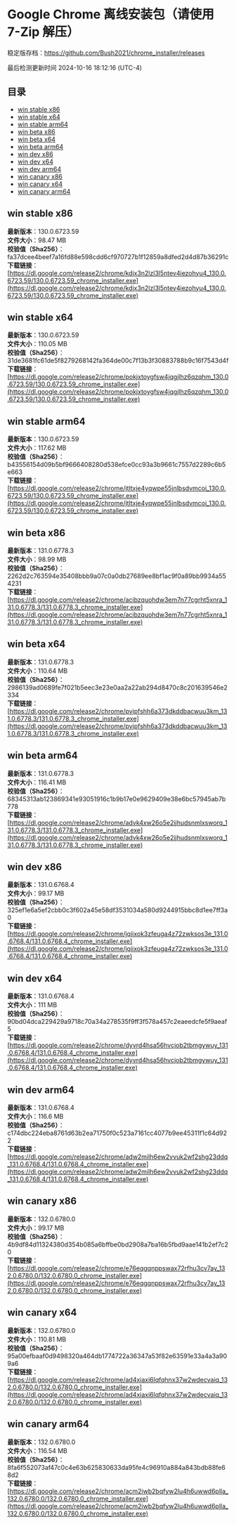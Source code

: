# Google Chrome 离线安装包（请使用 7-Zip 解压）
稳定版存档：<https://github.com/Bush2021/chrome_installer/releases>

最后检测更新时间
2024-10-16 18:12:16 (UTC-4)

## 目录
* [win stable x86](https://github.com/Bush2021/chrome_installer?tab=readme-ov-file#win-stable-x86)
* [win stable x64](https://github.com/Bush2021/chrome_installer?tab=readme-ov-file#win-stable-x64)
* [win stable arm64](https://github.com/Bush2021/chrome_installer?tab=readme-ov-file#win-stable-arm64)
* [win beta x86](https://github.com/Bush2021/chrome_installer?tab=readme-ov-file#win-beta-x86)
* [win beta x64](https://github.com/Bush2021/chrome_installer?tab=readme-ov-file#win-beta-x64)
* [win beta arm64](https://github.com/Bush2021/chrome_installer?tab=readme-ov-file#win-beta-arm64)
* [win dev x86](https://github.com/Bush2021/chrome_installer?tab=readme-ov-file#win-dev-x86)
* [win dev x64](https://github.com/Bush2021/chrome_installer?tab=readme-ov-file#win-dev-x64)
* [win dev arm64](https://github.com/Bush2021/chrome_installer?tab=readme-ov-file#win-dev-arm64)
* [win canary x86](https://github.com/Bush2021/chrome_installer?tab=readme-ov-file#win-canary-x86)
* [win canary x64](https://github.com/Bush2021/chrome_installer?tab=readme-ov-file#win-canary-x64)
* [win canary arm64](https://github.com/Bush2021/chrome_installer?tab=readme-ov-file#win-canary-arm64)

## win stable x86
**最新版本**：130.0.6723.59  
**文件大小**：98.47 MB  
**校验值（Sha256）**：fa37dcee4beef7a16fd88e598cdd6cf970727b1f12859a8dfed2d4d87b36291c  
**下载链接**：[https://dl.google.com/release2/chrome/kdjx3n2lzl3l5ntev4iezohyu4_130.0.6723.59/130.0.6723.59_chrome_installer.exe](https://dl.google.com/release2/chrome/kdjx3n2lzl3l5ntev4iezohyu4_130.0.6723.59/130.0.6723.59_chrome_installer.exe)  

## win stable x64
**最新版本**：130.0.6723.59  
**文件大小**：110.05 MB  
**校验值（Sha256）**：31de3681fc61de5f8279268142fa364de00c7f13b3f30883788b9c16f7543d4f  
**下载链接**：[https://dl.google.com/release2/chrome/pokjxtoygfsw4jqgjlhz6qzqhm_130.0.6723.59/130.0.6723.59_chrome_installer.exe](https://dl.google.com/release2/chrome/pokjxtoygfsw4jqgjlhz6qzqhm_130.0.6723.59/130.0.6723.59_chrome_installer.exe)  

## win stable arm64
**最新版本**：130.0.6723.59  
**文件大小**：117.62 MB  
**校验值（Sha256）**：b43556154d09b5bf9666408280d538efce0cc93a3b9661c7557d2289c6b5e663  
**下载链接**：[https://dl.google.com/release2/chrome/jtltxje4yqwpe55jnlbsdvmcoi_130.0.6723.59/130.0.6723.59_chrome_installer.exe](https://dl.google.com/release2/chrome/jtltxje4yqwpe55jnlbsdvmcoi_130.0.6723.59/130.0.6723.59_chrome_installer.exe)  

## win beta x86
**最新版本**：131.0.6778.3  
**文件大小**：98.99 MB  
**校验值（Sha256）**：2262d2c763594e35408bbb9a07c0a0db27689ee8bf1ac9f0a89bb9934a554231  
**下载链接**：[https://dl.google.com/release2/chrome/acibzquohdw3em7n77cgrht5xnra_131.0.6778.3/131.0.6778.3_chrome_installer.exe](https://dl.google.com/release2/chrome/acibzquohdw3em7n77cgrht5xnra_131.0.6778.3/131.0.6778.3_chrome_installer.exe)  

## win beta x64
**最新版本**：131.0.6778.3  
**文件大小**：110.64 MB  
**校验值（Sha256）**：2986139ad0689fe7f021b5eec3e23e0aa2a22ab294d8470c8c201639546e2334  
**下载链接**：[https://dl.google.com/release2/chrome/pvjpfshh6a373dkddbacwuu3km_131.0.6778.3/131.0.6778.3_chrome_installer.exe](https://dl.google.com/release2/chrome/pvjpfshh6a373dkddbacwuu3km_131.0.6778.3/131.0.6778.3_chrome_installer.exe)  

## win beta arm64
**最新版本**：131.0.6778.3  
**文件大小**：116.41 MB  
**校验值（Sha256）**：68345313ab123869341e93051916c1b9b17e0e9629409e38e6bc57945ab7b778  
**下载链接**：[https://dl.google.com/release2/chrome/advk4xw26o5e2ijhudsnmlxsworq_131.0.6778.3/131.0.6778.3_chrome_installer.exe](https://dl.google.com/release2/chrome/advk4xw26o5e2ijhudsnmlxsworq_131.0.6778.3/131.0.6778.3_chrome_installer.exe)  

## win dev x86
**最新版本**：131.0.6768.4  
**文件大小**：99.17 MB  
**校验值（Sha256）**：325ef1e6a5ef2cbb0c3f602a45e58df3531034a580d9244915bbc8d1ee7ff3a0  
**下载链接**：[https://dl.google.com/release2/chrome/jqiixok3zfeuga4z72zwksos3e_131.0.6768.4/131.0.6768.4_chrome_installer.exe](https://dl.google.com/release2/chrome/jqiixok3zfeuga4z72zwksos3e_131.0.6768.4/131.0.6768.4_chrome_installer.exe)  

## win dev x64
**最新版本**：131.0.6768.4  
**文件大小**：111 MB  
**校验值（Sha256）**：90bd04dca229429a9718c70a34a278535f9ff3f578a457c2eaeedcfe5f9aeaf5  
**下载链接**：[https://dl.google.com/release2/chrome/dyvrd4hsa56hvcjob2tbmgywuy_131.0.6768.4/131.0.6768.4_chrome_installer.exe](https://dl.google.com/release2/chrome/dyvrd4hsa56hvcjob2tbmgywuy_131.0.6768.4/131.0.6768.4_chrome_installer.exe)  

## win dev arm64
**最新版本**：131.0.6768.4  
**文件大小**：116.6 MB  
**校验值（Sha256）**：c174dbc224eba8761d63b2ea71750f0c523a7161cc4077b9ee45311f1c64d922  
**下载链接**：[https://dl.google.com/release2/chrome/adw2milh6ew2vvuk2wf2shg23ddq_131.0.6768.4/131.0.6768.4_chrome_installer.exe](https://dl.google.com/release2/chrome/adw2milh6ew2vvuk2wf2shg23ddq_131.0.6768.4/131.0.6768.4_chrome_installer.exe)  

## win canary x86
**最新版本**：132.0.6780.0  
**文件大小**：99.17 MB  
**校验值（Sha256）**：4b9df84d11324380d354b085a6bffbe0bd2908a7ba16b5fbd9aae141b2ef7c20  
**下载链接**：[https://dl.google.com/release2/chrome/e76eqgqnppswax72rfhu3cv7ay_132.0.6780.0/132.0.6780.0_chrome_installer.exe](https://dl.google.com/release2/chrome/e76eqgqnppswax72rfhu3cv7ay_132.0.6780.0/132.0.6780.0_chrome_installer.exe)  

## win canary x64
**最新版本**：132.0.6780.0  
**文件大小**：110.81 MB  
**校验值（Sha256）**：95a00efbaaf0d9498320a464db1774722a36347a53f82e63591e33a4a3a909a6  
**下载链接**：[https://dl.google.com/release2/chrome/ad4xiaxi6lqfqhnx37w2wdecvaiq_132.0.6780.0/132.0.6780.0_chrome_installer.exe](https://dl.google.com/release2/chrome/ad4xiaxi6lqfqhnx37w2wdecvaiq_132.0.6780.0/132.0.6780.0_chrome_installer.exe)  

## win canary arm64
**最新版本**：132.0.6780.0  
**文件大小**：116.54 MB  
**校验值（Sha256）**：8fa6f552073af47c0c4e63b625830633da95fe4c96910a884a843bdb88fe68d2  
**下载链接**：[https://dl.google.com/release2/chrome/acm2iwb2bqfyw2lu4h6uwwd6plla_132.0.6780.0/132.0.6780.0_chrome_installer.exe](https://dl.google.com/release2/chrome/acm2iwb2bqfyw2lu4h6uwwd6plla_132.0.6780.0/132.0.6780.0_chrome_installer.exe)  

